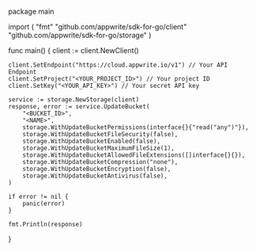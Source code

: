 package main

import (
    "fmt"
    "github.com/appwrite/sdk-for-go/client"
    "github.com/appwrite/sdk-for-go/storage"
)

func main() {
    client := client.NewClient()

    client.SetEndpoint("https://cloud.appwrite.io/v1") // Your API Endpoint
    client.SetProject("<YOUR_PROJECT_ID>") // Your project ID
    client.SetKey("<YOUR_API_KEY>") // Your secret API key

    service := storage.NewStorage(client)
    response, error := service.UpdateBucket(
        "<BUCKET_ID>",
        "<NAME>",
        storage.WithUpdateBucketPermissions(interface{}{"read("any")"}),
        storage.WithUpdateBucketFileSecurity(false),
        storage.WithUpdateBucketEnabled(false),
        storage.WithUpdateBucketMaximumFileSize(1),
        storage.WithUpdateBucketAllowedFileExtensions([]interface{}{}),
        storage.WithUpdateBucketCompression("none"),
        storage.WithUpdateBucketEncryption(false),
        storage.WithUpdateBucketAntivirus(false),
    )

    if error != nil {
        panic(error)
    }

    fmt.Println(response)
}
